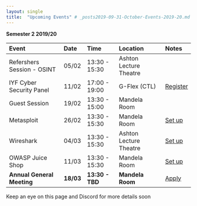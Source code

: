 ```yaml
---
layout: single
title:  "Upcoming Events" # _posts2019-09-31-October-Events-2019-20.md 
---
```

__Semester 2 2019/20__

| Event | Date | Time | Location | Notes
|:-----------------|:----------|:-----------|:-----------|:-----------|
| Refershers Session - OSINT | 05/02 | 13:30 - 15:30 | Ashton Lecture Theatre | |
| IYF Cyber Security Panel | 11/02 | 17:00 - 19:00 | G-Flex (CTL) | [Register](https://careerhub.liv.ac.uk/students/news/detail/926) |
| Guest Session | 19/02 | 13:30 - 15:00 | Mandela Room | |
| Metasploit | 26/02 | 13:30 - 15:30 | Mandela Room | [Set up](#) |
| Wireshark | 04/03 | 13:30 - 15:30 | Ashton Lecture Theatre | [Set up](#) |
| OWASP Juice Shop | 11/03 | 13:30 - 15:30 | Mandela Room | [Set up](https://github.com/bkimminich/juice-shop) |
| __Annual General Meeting__ | __18/03__ | __13:30 - TBD__ | __Mandela Room__ | [Apply](#) |

Keep an eye on this page and Discord for more details soon
